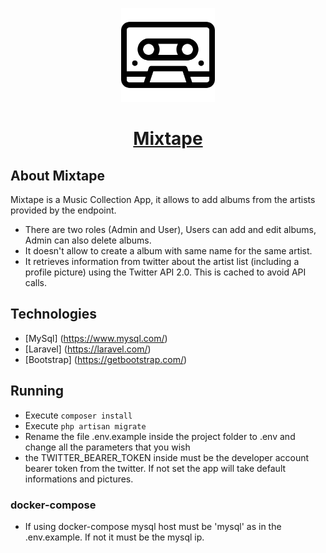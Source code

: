 <p  align="center"><a  href="http://mixtape.ga"  target="_blank">
<img  src="https://raw.githubusercontent.com/2br/mixtape/main/public/images/logo.png"  width="150">
</a>
</p>
<a href="http://mixtape.ga" target="_blank"><h1 align="center">
 Mixtape</h1></a>

## About Mixtape

Mixtape is a Music Collection App, it allows to add albums from the artists provided by the endpoint.

- There are two roles (Admin and User), Users can add and edit albums, Admin can also delete albums.
- It doesn't allow to create a album with same name for the same artist.
- It retrieves information from twitter about the artist list (including a profile picture) using the Twitter API 2.0. This is cached to avoid API calls.


## Technologies
- [MySql] (https://www.mysql.com/)
- [Laravel] (https://laravel.com/)
- [Bootstrap] (https://getbootstrap.com/)

## Running
- Execute ```composer install```
- Execute ```php artisan migrate```
- Rename the file .env.example inside the project folder to .env and change all the parameters that you wish
- the TWITTER_BEARER_TOKEN inside must be the developer account bearer token from the twitter. If not set the app will take default informations and pictures.

### docker-compose
- If using docker-compose mysql host must be 'mysql' as in the .env.example. If not it must be the mysql ip.


